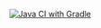[![Java CI with Gradle](https://github.com/leonidbeltsov/QA23_AQA2.1/actions/workflows/MyGradleWorkflow.yml/badge.svg)](https://github.com/leonidbeltsov/QA23_AQA2.1/actions/workflows/MyGradleWorkflow.yml)
